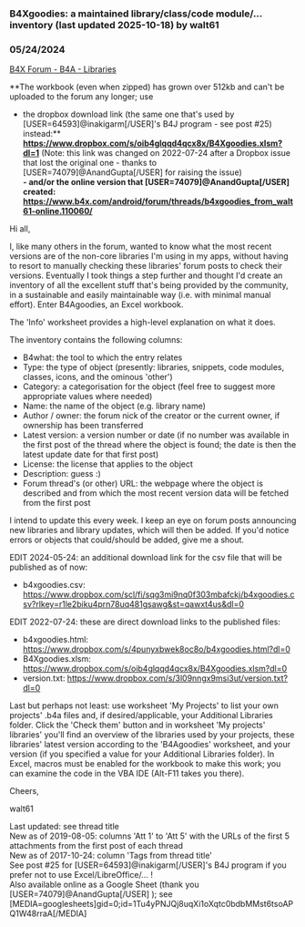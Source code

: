### B4Xgoodies: a maintained library/class/code module/... inventory (last updated 2025-10-18) by walt61
### 05/24/2024
[B4X Forum - B4A - Libraries](https://www.b4x.com/android/forum/threads/56175/)

**The workbook (even when zipped) has grown over 512kb and can't be uploaded to the forum any longer; use  
- the dropbox download link (the same one that's used by [USER=64593]@inakigarm[/USER]'s B4J program - see post #25) instead:** [**<https://www.dropbox.com/s/oib4glqqd4qcx8x/B4Xgoodies.xlsm?dl=1>**](https://www.dropbox.com/s/oib4glqqd4qcx8x/B4Xgoodies.xlsm?dl=1) (Note: this link was changed on 2022-07-24 after a Dropbox issue that lost the original one - thanks to [USER=74079]@AnandGupta[/USER] for raising the issue)  
**- and/or the online version that [USER=74079]@AnandGupta[/USER] created: <https://www.b4x.com/android/forum/threads/b4xgoodies_from_walt61-online.110060/>**  
  
Hi all,  
  
I, like many others in the forum, wanted to know what the most recent versions are of the non-core libraries I'm using in my apps, without having to resort to manually checking these libraries' forum posts to check their versions. Eventually I took things a step further and thought I'd create an inventory of all the excellent stuff that's being provided by the community, in a sustainable and easily maintainable way (i.e. with minimal manual effort). Enter B4Agoodies, an Excel workbook.  
  
The 'Info' worksheet provides a high-level explanation on what it does.  
  
The inventory contains the following columns:  
- B4what: the tool to which the entry relates  
- Type: the type of object (presently: libraries, snippets, code modules, classes, icons, and the ominous 'other')  
- Category: a categorisation for the object (feel free to suggest more appropriate values where needed)  
- Name: the name of the object (e.g. library name)  
- Author / owner: the forum nick of the creator or the current owner, if ownership has been transferred  
- Latest version: a version number or date (if no number was available in the first post of the thread where the object is found; the date is then the latest update date for that first post)  
- License: the license that applies to the object  
- Description: guess :)  
- Forum thread's (or other) URL: the webpage where the object is described and from which the most recent version data will be fetched from the first post  
  
I intend to update this every week. I keep an eye on forum posts announcing new libraries and library updates, which will then be added. If you'd notice errors or objects that could/should be added, give me a shout.  
  
EDIT 2024-05-24: an additional download link for the csv file that will be published as of now:  
- b4xgoodies.csv: <https://www.dropbox.com/scl/fi/sqg3mi9nq0f303mbafckj/b4xgoodies.csv?rlkey=r1le2biku4prn78uq481gsawg&st=qawxt4us&dl=0>  
  
EDIT 2022-07-24: these are direct download links to the published files:  
- b4xgoodies.html: <https://www.dropbox.com/s/4punyxbwek8oc8o/b4xgoodies.html?dl=0>  
- B4Xgoodies.xlsm: <https://www.dropbox.com/s/oib4glqqd4qcx8x/B4Xgoodies.xlsm?dl=0>  
- version.txt: <https://www.dropbox.com/s/3l09nngx9msi3ut/version.txt?dl=0>  
  
Last but perhaps not least: use worksheet 'My Projects' to list your own projects' .b4a files and, if desired/applicable, your Additional Libraries folder. Click the 'Check them' button and in worksheet 'My projects' libraries' you'll find an overview of the libraries used by your projects, these libraries' latest version according to the 'B4Agoodies' worksheet, and your version (if you specified a value for your Additional Libraries folder). In Excel, macros must be enabled for the workbook to make this work; you can examine the code in the VBA IDE (Alt-F11 takes you there).  
  
Cheers,  
  
walt61  
  
Last updated: see thread title  
New as of 2019-08-05: columns 'Att 1' to 'Att 5' with the URLs of the first 5 attachments from the first post of each thread  
New as of 2017-10-24: column 'Tags from thread title'  
See post #25 for [USER=64593]@inakigarm[/USER]'s B4J program if you prefer not to use Excel/LibreOffice/… !  
Also available online as a Google Sheet (thank you [USER=74079]@AnandGupta[/USER] ); see [MEDIA=googlesheets]gid=0;id=1Tu4yPNJQj8uqXi1oXqtc0bdbMMst6tsoAPQ1W48rraA[/MEDIA]